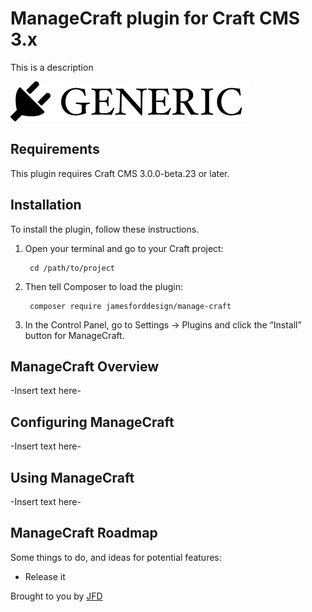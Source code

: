 # ManageCraft plugin for Craft CMS 3.x

This is a description

![Screenshot](resources/img/plugin-logo.png)

## Requirements

This plugin requires Craft CMS 3.0.0-beta.23 or later.

## Installation

To install the plugin, follow these instructions.

1. Open your terminal and go to your Craft project:

        cd /path/to/project

2. Then tell Composer to load the plugin:

        composer require jamesforddesign/manage-craft

3. In the Control Panel, go to Settings → Plugins and click the “Install” button for ManageCraft.

## ManageCraft Overview

-Insert text here-

## Configuring ManageCraft

-Insert text here-

## Using ManageCraft

-Insert text here-

## ManageCraft Roadmap

Some things to do, and ideas for potential features:

* Release it

Brought to you by [JFD](https://jfd.co.uk)
